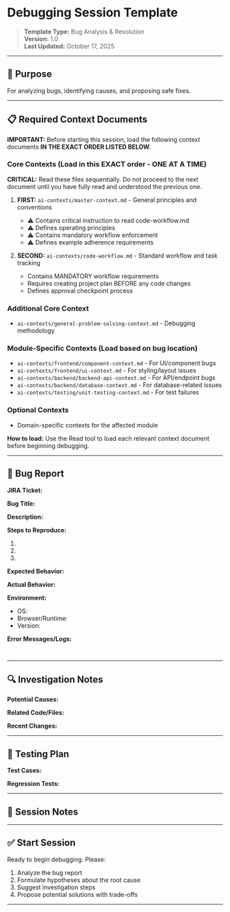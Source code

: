 # Debugging Session Template

> **Template Type:** Bug Analysis & Resolution  
> **Version:** 1.0  
> **Last Updated:** October 17, 2025

---

## 🎯 Purpose

For analyzing bugs, identifying causes, and proposing safe fixes.

---

## 📋 Required Context Documents

**IMPORTANT:** Before starting this session, load the following context documents **IN THE EXACT ORDER LISTED BELOW**.

### Core Contexts (Load in this EXACT order - ONE AT A TIME)

**CRITICAL:** Read these files sequentially. Do not proceed to the next document until you have fully read and understood the previous one.

1. **FIRST:** `ai-contexts/master-context.md` - General principles and conventions
   - ⚠️ Contains critical instruction to read code-workflow.md
   - ⚠️ Defines operating principles
   - ⚠️ Contains mandatory workflow enforcement
   - ⚠️ Defines example adherence requirements

2. **SECOND:** `ai-contexts/code-workflow.md` - Standard workflow and task tracking
   - Contains MANDATORY workflow requirements
   - Requires creating project plan BEFORE any code changes
   - Defines approval checkpoint process

### Additional Core Context

- `ai-contexts/general-problem-solving-context.md` - Debugging methodology

### Module-Specific Contexts (Load based on bug location)

- `ai-contexts/frontend/component-context.md` - For UI/component bugs
- `ai-contexts/frontend/ui-context.md` - For styling/layout issues
- `ai-contexts/backend/backend-api-context.md` - For API/endpoint bugs
- `ai-contexts/backend/database-context.md` - For database-related issues
- `ai-contexts/testing/unit-testing-context.md` - For test failures

### Optional Contexts

- Domain-specific contexts for the affected module

**How to load:** Use the Read tool to load each relevant context document before beginning debugging.

---

## 🐛 Bug Report

<!-- Document the bug details before starting -->

**JIRA Ticket:** <!-- e.g., HPP-1234, or NOTKT if no ticket -->

**Bug Title:**

**Description:**

**Steps to Reproduce:**

1.
2.
3.

**Expected Behavior:**

**Actual Behavior:**

**Environment:**

- OS:
- Browser/Runtime:
- Version:

**Error Messages/Logs:**

```


```

---

## 🔍 Investigation Notes

<!-- Add debugging observations, hypotheses, or findings -->

**Potential Causes:**

**Related Code/Files:**

**Recent Changes:**

---

## 🧪 Testing Plan

<!-- Define how to verify the fix -->

**Test Cases:**

**Regression Tests:**

---

## 📝 Session Notes

<!-- Add any additional context or constraints -->

---

## ✅ Start Session

Ready to begin debugging. Please:

1. Analyze the bug report
2. Formulate hypotheses about the root cause
3. Suggest investigation steps
4. Propose potential solutions with trade-offs

---

